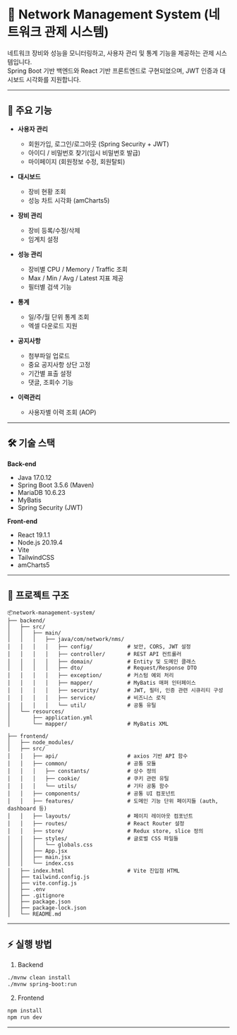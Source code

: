 # 📡 Network Management System (네트워크 관제 시스템)

네트워크 장비와 성능을 모니터링하고, 사용자 관리 및 통계 기능을 제공하는 관제 시스템입니다.  
Spring Boot 기반 백엔드와 React 기반 프론트엔드로 구현되었으며, JWT 인증과 대시보드 시각화를 지원합니다.

---

## 🚀 주요 기능

- **사용자 관리**
    - 회원가입, 로그인/로그아웃 (Spring Security + JWT)
    - 아이디 / 비밀번호 찾기(임시 비밀번호 발급)
    - 마이페이지 (회원정보 수정, 회원탈퇴)

- **대시보드**
    - 장비 현황 조회
    - 성능 차트 시각화 (amCharts5)

- **장비 관리**
    - 장비 등록/수정/삭제
    - 임계치 설정

- **성능 관리**
    - 장비별 CPU / Memory / Traffic 조회
    - Max / Min / Avg / Latest 지표 제공
    - 필터별 검색 기능

- **통계**
    - 일/주/월 단위 통계 조회
    - 엑셀 다운로드 지원

- **공지사항**
    - 첨부파일 업로드
    - 중요 공지사항 상단 고정
    - 기간별 표출 설정
    - 댓글, 조회수 기능

- **이력관리**
    - 사용자별 이력 조회 (AOP)

---

## 🛠️ 기술 스택

**Back-end**

- Java 17.0.12
- Spring Boot 3.5.6 (Maven)
- MariaDB 10.6.23
- MyBatis
- Spring Security (JWT)

**Front-end**

- React 19.1.1
- Node.js 20.19.4
- Vite
- TailwindCSS
- amCharts5

---

## 📂 프로젝트 구조

```plaintext
📦network-management-system/
├── backend/
│   ├── src/
│   │   ├── main/
│   │   │   ├── java/com/network/nms/
│   │   │   │   ├── config/           # 보안, CORS, JWT 설정
│   │   │   │   ├── controller/       # REST API 컨트롤러
│   │   │   │   ├── domain/           # Entity 및 도메인 클래스
│   │   │   │   ├── dto/              # Request/Response DTO
│   │   │   │   ├── exception/        # 커스텀 예외 처리
│   │   │   │   ├── mapper/           # MyBatis 매퍼 인터페이스
│   │   │   │   ├── security/         # JWT, 필터, 인증 관련 시큐리티 구성
│   │   │   │   ├── service/          # 비즈니스 로직
│   │   │   │   └── util/             # 공통 유틸
│   └── resources/
│       ├── application.yml
│       └── mapper/                   # MyBatis XML

├── frontend/
│   ├── node_modules/
│   ├── src/
│   │   ├── api/                      # axios 기반 API 함수
│   │   ├── common/                   # 공통 모듈
│   │   │   ├── constants/            # 상수 정의
│   │   │   ├── cookie/               # 쿠키 관련 유틸
│   │   │   └── utils/                # 기타 공통 함수
│   │   ├── components/               # 공통 UI 컴포넌트
│   │   ├── features/                 # 도메인 기능 단위 페이지들 (auth, dashboard 등)
│   │   ├── layouts/                  # 페이지 레이아웃 컴포넌트
│   │   ├── routes/                   # React Router 설정
│   │   ├── store/                    # Redux store, slice 정의
│   │   ├── styles/                   # 글로벌 CSS 파일들
│   │   │   └── globals.css
│   │   ├── App.jsx
│   │   ├── main.jsx
│   │   └── index.css
│   ├── index.html                    # Vite 진입점 HTML
│   ├── tailwind.config.js
│   ├── vite.config.js
│   ├── .env
│   ├── .gitignore
│   ├── package.json
│   ├── package-lock.json
│   └── README.md
```

---

## ⚡ 실행 방법

1. Backend

```bash
./mvnw clean install
./mvnw spring-boot:run
```

2. Frontend

```bash
npm install
npm run dev
```

---
